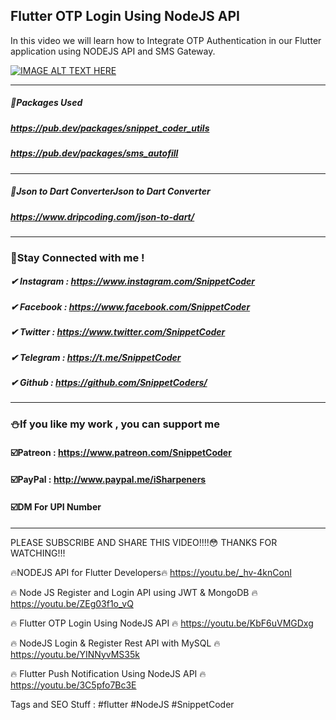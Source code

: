 ## Flutter OTP Login Using NodeJS API

In this video we will learn how to Integrate OTP Authentication in our Flutter application using NODEJS API and SMS Gateway.

[![IMAGE ALT TEXT HERE](https://img.youtube.com/vi/KbF6uVMGDxg/0.jpg)](https://www.youtube.com/watch?v=KbF6uVMGDxg)

<hr>

##### 📎Packages Used
##### https://pub.dev/packages/snippet_coder_utils
##### https://pub.dev/packages/sms_autofill

<hr>

##### 📎Json to Dart ConverterJson to Dart Converter
##### https://www.dripcoding.com/json-to-dart/

<hr>

### 🤝Stay Connected with me !
##### ✔ Instagram : https://www.instagram.com/SnippetCoder
##### ✔ Facebook : https://www.facebook.com/SnippetCoder
##### ✔ Twitter : https://www.twitter.com/SnippetCoder
##### ✔ Telegram : https://t.me/SnippetCoder
##### ✔ Github : https://github.com/SnippetCoders/

<hr>

### ⛄If you like my work , you can support me 
#### ☑️Patreon : https://www.patreon.com/SnippetCoder
#### ☑️PayPal : http://www.paypal.me/iSharpeners
#### ☑️DM For UPI Number

<hr>

PLEASE SUBSCRIBE AND SHARE THIS VIDEO!!!!😳
THANKS FOR WATCHING!!!

🔥NODEJS API for Flutter Developers🔥
https://youtu.be/_hv-4knConI

🔥 Node JS Register and Login API using JWT & MongoDB 🔥
https://youtu.be/ZEg03f1o_vQ

🔥 Flutter OTP Login Using NodeJS API 🔥
https://youtu.be/KbF6uVMGDxg

🔥 NodeJS Login & Register Rest API with MySQL 🔥
https://youtu.be/YINNyvMS35k

🔥 Flutter Push Notification Using NodeJS API 🔥
https://youtu.be/3C5pfo7Bc3E


Tags and SEO Stuff :
#flutter #NodeJS #SnippetCoder
